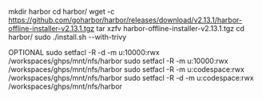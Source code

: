 mkdir harbor
cd harbor/
wget -c https://github.com/goharbor/harbor/releases/download/v2.13.1/harbor-offline-installer-v2.13.1.tgz
tar xzfv harbor-offline-installer-v2.13.1.tgz 
cd harbor/
sudo ./install.sh --with-trivy

OPTIONAL
sudo setfacl -R -d -m u:10000:rwx /workspaces/ghps/mnt/nfs/harbor 
sudo setfacl -R -m u:10000:rwx /workspaces/ghps/mnt/nfs/harbor 
sudo setfacl -R -m u:codespace:rwx /workspaces/ghps/mnt/nfs/harbor 
sudo setfacl -R -d -m u:codespace:rwx /workspaces/ghps/mnt/nfs/harbor
